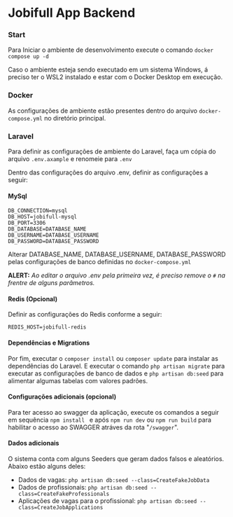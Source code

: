 # Jobifull App Backend

### Start

Para Iniciar o ambiente de desenvolvimento execute o comando ``docker compose up -d``

Caso o ambiente esteja sendo executado em um sistema Windows, á preciso ter o WSL2 instalado e estar com o Docker Desktop em execução.

### Docker
As configurações de ambiente estão presentes dentro do arquivo ``docker-compose.yml`` no diretório principal.

### Laravel
Para definir as configurações de ambiente do Laravel, faça um cópia do arquivo ``.env.axample`` e renomeie para ``.env``

Dentro das configurações do arquivo .env, definir as configurações a seguir:

#### MySql
``DB_CONNECTION=mysql``<br>
``DB_HOST=jobifull-mysql``<br>
``DB_PORT=3306``<br>
``DB_DATABASE=DATABASE_NAME``<br>
``DB_USERNAME=DATABASE_USERNAME``<br>
``DB_PASSWORD=DATABASE_PASSWORD``<br>

Alterar DATABASE_NAME, DATABASE_USERNAME, DATABASE_PASSWORD pelas configurações de banco definidas no ``docker-compose.yml``

<b>ALERT:</b> <i>Ao editar o arquivo .env pela primeira vez, é preciso remove o ``#`` na frentre de alguns parâmetros.</i>

#### Redis (Opcional)

Definir as configurações do Redis conforme a seguir:

``REDIS_HOST=jobifull-redis``

#### Dependências e Migrations

Por fim, executar o ``composer install`` ou ``composer update`` para instalar as dependências do Laravel. E executar o comando ``php artisan migrate`` para executar as configurações de banco de dados e ``php artisan db:seed`` para alimentar algumas tabelas com valores padrões.

#### Configurações adicionais (opcional)

Para ter acesso ao swagger da aplicação, execute os comandos a seguir em sequência ``npm install `` e após ``npm run dev`` ou ``npm run build`` para habilitar o acesso ao SWAGGER atráves da rota "``/swagger``".

#### Dados adicionais

O sistema conta com alguns Seeders que geram dados falsos e aleatórios. Abaixo estão alguns deles:
* Dados de vagas: ``php artisan db:seed --class=CreateFakeJobData``
* Dados de profissionais: ``php artisan db:seed --class=CreateFakeProfessionals``
* Aplicações de vagas para o profissional: ``php artisan db:seed --class=CreateJobApplications``
